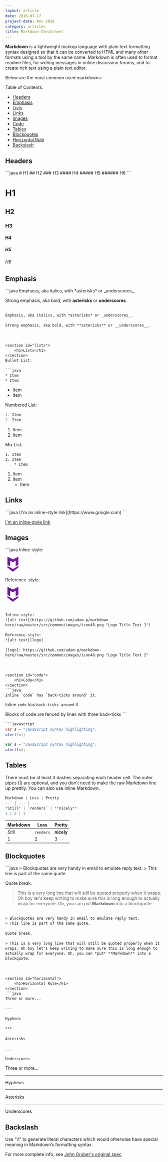 ```yaml
---
layout: article
date: 2016-07-17
project-date: Nov 2016
category: articles
title: Markdown Cheatsheet
---
```


**Markdown** is a lightweight markup language with plain text formatting syntax designed so that it can be converted to HTML 
and many other formats using a tool by the same name. Markdown is often used to format readme files, for writing messages in 
online discussion forums, and to create rich text using a plain text editor.

Below are the most common used markdowns:

Table of Contents:<br>
<ul>
	<li class="page-scroll">
		<a href="#headers">Headers</a><br>
	</li>
	<li class="page-scroll">
		<a href="#emphasis">Emphasis</a><br>
	</li>
	<li class="page-scroll">
		<a href="#lists">Lists</a><br>
	</li>
	<li class="page-scroll">
		<a href="#links">Links</a><br>
	</li>
	<li class="page-scroll">
		<a href="#images">Images</a><br>
	</li>
	<li class="page-scroll">
		<a href="#code">Code</a><br>
	</li>
	<li class="page-scroll">
		<a href="#tables">Tables</a><br>
	</li>
	<li class="page-scroll">
		<a href="#blockquotes">Blockquotes</a><br>
	</li>
	<li class="page-scroll">
		<a href="#horizontal">Horizontal Rule</a><br>
	</li>
	<li class="page-scroll">
		<a href="#backslash">Backslash</a><br>
	</li>
</ul>



<section id="headers">
	<h1>Headers</h1>
</section>
```java
# H1
## H2
### H3
#### H4
##### H5
###### H6
```

# H1
## H2
### H3
#### H4
##### H5
###### H6



<section id="emphasis">
	<h1>Emphasis</h1>
</section>
```java
Emphasis, aka italics, with *asterisks* or _underscores_.

Strong emphasis, aka bold, with **asterisks** or __underscores__.
```

Emphasis, aka italics, with *asterisks* or _underscores_.

Strong emphasis, aka bold, with **asterisks** or __underscores__.



<section id="lists">
	<h1>Lists</h1>
</section>
Bullet List:

```java
* Item
* Item
```

* Item
* Item

Numbered List:

```java
1. Item
2. Item
```

1. Item
2. Item

Mix List:

```
1. Item
2. Item
    * Item
```

1. Item
2. Item
	* Item



<section id="links">
	<h1>Links</h1>
</section>
```java
[I'm an inline-style link](https://www.google.com)
```

[I'm an inline-style link](https://www.google.com)



<section id="images">
	<h1>Images</h1>
</section>
```java
Inline-style:

![alt text](https://github.com/adam-p/markdown-here/raw/master/src/common/images/icon48.png "Logo Title Text 1")

Reference-style: 

![alt text][logo]

[logo]: https://github.com/adam-p/markdown-here/raw/master/src/common/images/icon48.png "Logo Title Text 2"
```

Inline-style: 
![alt text](https://github.com/adam-p/markdown-here/raw/master/src/common/images/icon48.png "Logo Title Text 1")

Reference-style: 
![alt text][logo]

[logo]: https://github.com/adam-p/markdown-here/raw/master/src/common/images/icon48.png "Logo Title Text 2"



<section id="code">
	<h1>Code</h1>
</section>
```java
Inline `code` has `back-ticks around` it.
```

Inline `code` has `back-ticks around` it.

Blocks of code are fenced by lines with three back-ticks ```
```java
```javascript
var s = "JavaScript syntax highlighting";
alert(s);
```

```javascript
var s = "JavaScript syntax highlighting";
alert(s);
```



<section id="tables">
	<h1>Tables</h1>
</section>
There must be at least 3 dashes separating each header cell. The outer pipes (|) are optional, and you don't need to make the raw Markdown 
line up prettily. You can also use inline Markdown.

```java
Markdown | Less | Pretty
--- | --- | ---
*Still* | `renders` | **nicely**
1 | 2 | 3
```

Markdown | Less | Pretty
--- | --- | ---
*Still* | `renders` | **nicely**
1 | 2 | 3



<section id="blockquotes">
	<h1>Blockquotes</h1>
</section>
```java
> Blockquotes are very handy in email to emulate reply text.
> This line is part of the same quote.

Quote break.

> This is a very long line that will still be quoted properly when it wraps. Oh boy let's keep writing to make sure this is long enough to actually wrap for everyone. Oh, you can *put* **Markdown** into a blockquote. 
```

> Blockquotes are very handy in email to emulate reply text.
> This line is part of the same quote.

Quote break.

> This is a very long line that will still be quoted properly when it wraps. Oh boy let's keep writing to make sure this is long enough to actually wrap for everyone. Oh, you can *put* **Markdown** into a blockquote. 



<section id="horizontal">
	<h1>Horizontal Rule</h1>
</section>
```java
Three or more...

---

Hyphens

***

Asterisks

___

Underscores
```

Three or more...

---

Hyphens

***

Asterisks

___

Underscores


<section id="backslash">
	<h1>Backslash</h1>
</section>
Use "\\" to generate literal characters which would otherwise have special meaning in Markdown’s formatting syntax.



For more complete info, see [John Gruber's original spec](http://daringfireball.net/projects/markdown/)

